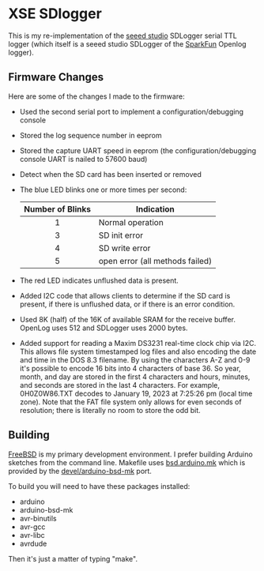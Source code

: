 # XSE SDlogger

This is my re-implementation of the [seeed studio](https://www.seeedstudio.com/) SDLogger serial TTL logger (which itself is a seeed studio SDLogger of the  [SparkFun](https://www.sparkfun.com/) Openlog logger).

## Firmware Changes

Here are some of the changes I made to the firmware:

 - Used the second serial port to implement a configuration/debugging console

 - Stored the log sequence number in eeprom

 - Stored the capture UART speed in eeprom (the configuration/debugging console UART is nailed to 57600 baud)

 - Detect when the SD card has been inserted or removed

 - The blue LED blinks one or more times per second:

      | Number of Blinks  |Indication               |
      |   :---:   | ---                             |
      |       1 	| Normal operation                |
      |       3 	| SD init error                   |
      |       4 	| SD write error                  |
      |       5 	| open error (all methods failed) |

 - The red LED indicates unflushed data is present.

 - Added I2C code that allows clients to determine if the SD card is present, if there is unflushed data, or if there is an error condition.

 - Used 8K (half) of the 16K of available SRAM for the receive buffer. OpenLog uses 512 and SDLogger uses 2000 bytes.

 - Added support for reading a Maxim DS3231 real-time clock chip via I2C. This allows file system timestamped log files and also encoding the date and time in the DOS 8.3 filename. By using the characters A-Z and 0-9 it's possible to encode 16 bits into 4 characters of base 36. So year, month, and day are stored in the first 4 characters and hours, minutes, and seconds are stored in the last 4 characters. For example, 0H0Z0W86.TXT decodes to January 19, 2023 at 7:25:26 pm (local time zone). Note that the FAT file system only allows for even seconds of resolution; there is literally no room to store the odd bit. 

## Building

[FreeBSD](https://www.freebsd.org/) is my primary development environment. I prefer building Arduino sketches from the command line. Makefile uses [bsd.arduino.mk](https://xse.com/leres/software/arduino/arduino-bsd-mk.html) which is provided by the [devel/arduino-bsd-mk](https://svnweb.freebsd.org/ports/head/devel/arduino-bsd-mk/) port.

To build you will need to have these packages installed:

 - arduino
 - arduino-bsd-mk
 - avr-binutils
 - avr-gcc
 - avr-libc
 - avrdude

Then it's just a matter of typing "make".
